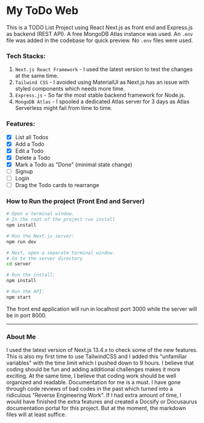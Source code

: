 # My ToDo Web
This is a TODO List Project using React Next.js as front end and Express.js as backend (REST API). A free MongoDB Atlas instance was used. An `.env` file was added in the codebase for quick preview. No `.env` files were used.

### Tech Stacks:
1. `Next.js React Framework` - I used the latest version to test the changes at the same time.
2. `Tailwind CSS` - I avoided using MaterialUI as Next.js has an issue with styled components which needs more time.
3. `Express.js` - So far the most stable backend framework for Node.js.
4. `MongoDB Atlas` - I spooled a dedicated Atlas server for 3 days as Atlas Serverless might fail from time to time.

### Features:
- [x] List all Todos
- [x] Add a Todo
- [x] Edit a Todo
- [x] Delete a Todo
- [x] Mark a Todo as "Done" (minimal state change)
- [ ] Signup
- [ ] Login
- [ ] Drag the Todo cards to rearrange   

### How to Run the project (Front End and Server)
```bash
# Open a terminal window.
# In the root of the project run install
npm install

# Run the Next.js server:
npm run dev

# Next, open a separate terminal window.
# Go to the server directory
cd server

# Run the install:
npm install

# Run the API:
npm start
```

The front end application will run in localhost port 3000 while the server will be in port 8000.

---
### About Me
I used the latest version of Next.js 13.4.x to check some of the new features. This is also my first time to use TailwindCSS and I added this "unfamiliar variables" with the time limit which I pushed down to 9 hours. I believe that coding should be fun and adding additional challenges makes it more exciting. At the same time, I believe that coding work should be well organized and readable. Documentation for me is a must. I have gone through code reviews of bad codes in the past which turned into a ridiculous "Reverse Engineering Work". If I had extra amount of time, I would have finished the extra features and created a Docsify or Docusaurus documentation portal for this project. But at the moment, the markdown files will at least suffice.

